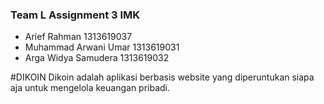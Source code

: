 ### Team L Assignment 3 IMK <br>
- Arief Rahman              1313619037 <br>
- Muhammad Arwani Umar      1313619031 <br>
- Arga Widya Samudera       1313619032

#DIKOIN
Dikoin adalah aplikasi berbasis website yang diperuntukan siapa aja untuk mengelola keuangan pribadi.

